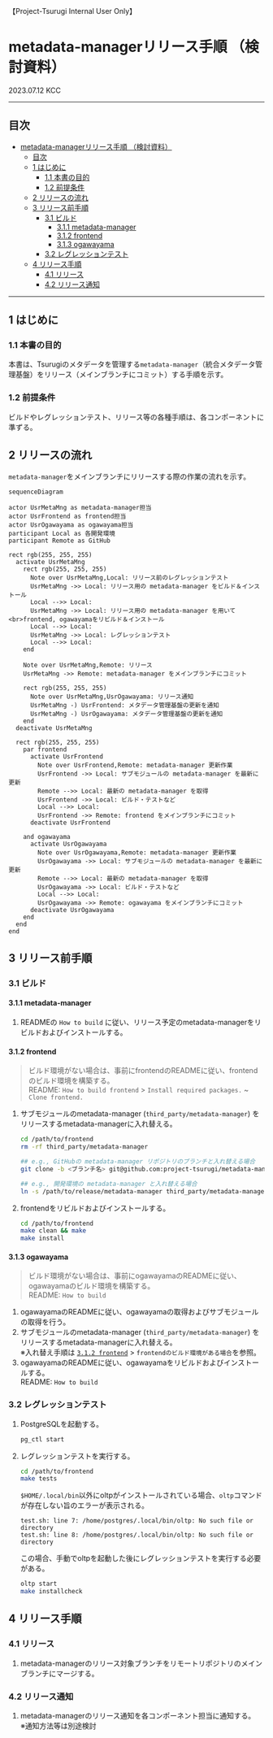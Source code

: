 【Project-Tsurugi Internal User Only】

# metadata-managerリリース手順 （検討資料）

2023.07.12 KCC

---

## 目次

- [metadata-managerリリース手順 （検討資料）](#metadata-managerリリース手順-検討資料)
  - [目次](#目次)
  - [1 はじめに](#1-はじめに)
    - [1.1 本書の目的](#11-本書の目的)
    - [1.2 前提条件](#12-前提条件)
  - [2 リリースの流れ](#2-リリースの流れ)
  - [3 リリース前手順](#3-リリース前手順)
    - [3.1 ビルド](#31-ビルド)
      - [3.1.1 metadata-manager](#311-metadata-manager)
      - [3.1.2 frontend](#312-frontend)
      - [3.1.3 ogawayama](#313-ogawayama)
    - [3.2 レグレッションテスト](#32-レグレッションテスト)
  - [4 リリース手順](#4-リリース手順)
    - [4.1 リリース](#41-リリース)
    - [4.2 リリース通知](#42-リリース通知)

---

## 1 はじめに

### 1.1 本書の目的

本書は、Tsurugiのメタデータを管理する`metadata-manager`（統合メタデータ管理基盤）をリリース（メインブランチにコミット）する手順を示す。

### 1.2 前提条件

ビルドやレグレッションテスト、リリース等の各種手順は、各コンポーネントに準ずる。

## 2 リリースの流れ

`metadata-manager`をメインブランチにリリースする際の作業の流れを示す。

```mermaid
sequenceDiagram

actor UsrMetaMng as metadata-manager担当
actor UsrFrontend as frontend担当
actor UsrOgawayama as ogawayama担当
participant Local as 各開発環境
participant Remote as GitHub

rect rgb(255, 255, 255)
  activate UsrMetaMng
    rect rgb(255, 255, 255)
      Note over UsrMetaMng,Local: リリース前のレグレッションテスト
      UsrMetaMng ->> Local: リリース用の metadata-manager をビルド＆インストール
      Local -->> Local: 
      UsrMetaMng ->> Local: リリース用の metadata-manager を用いて<br>frontend, ogawayamaをリビルド＆インストール
      Local -->> Local: 
      UsrMetaMng ->> Local: レグレッションテスト
      Local -->> Local: 
    end

    Note over UsrMetaMng,Remote: リリース
    UsrMetaMng ->> Remote: metadata-manager をメインブランチにコミット

    rect rgb(255, 255, 255)
      Note over UsrMetaMng,UsrOgawayama: リリース通知
      UsrMetaMng -) UsrFrontend: メタデータ管理基盤の更新を通知
      UsrMetaMng -) UsrOgawayama: メタデータ管理基盤の更新を通知
    end
  deactivate UsrMetaMng

  rect rgb(255, 255, 255)
    par frontend
      activate UsrFrontend
        Note over UsrFrontend,Remote: metadata-manager 更新作業
        UsrFrontend ->> Local: サブモジュールの metadata-manager を最新に更新
        Remote -->> Local: 最新の metadata-manager を取得
        UsrFrontend ->> Local: ビルド・テストなど
        Local -->> Local: 
        UsrFrontend ->> Remote: frontend をメインブランチにコミット
      deactivate UsrFrontend

    and ogawayama
      activate UsrOgawayama
        Note over UsrOgawayama,Remote: metadata-manager 更新作業
        UsrOgawayama ->> Local: サブモジュールの metadata-manager を最新に更新
        Remote -->> Local: 最新の metadata-manager を取得
        UsrOgawayama ->> Local: ビルド・テストなど
        Local -->> Local: 
        UsrOgawayama ->> Remote: ogawayama をメインブランチにコミット
      deactivate UsrOgawayama
    end
  end
end
```

## 3 リリース前手順

### 3.1 ビルド

#### 3.1.1 metadata-manager

1. READMEの `How to build` に従い、リリース予定のmetadata-managerをリビルドおよびインストールする。

#### 3.1.2 frontend

> ビルド環境がない場合は、事前にfrontendのREADMEに従い、frontendのビルド環境を構築する。  
> README: `How to build frontend` > `Install required packages.` ~ `Clone frontend.`

1. サブモジュールのmetadata-manager (`third_party/metadata-manager`) をリリースするmetadata-managerに入れ替える。

    ```sh
    cd /path/to/frontend
    rm -rf third_party/metadata-manager

    ## e.g., GitHubの metadata-manager リポジトリのブランチと入れ替える場合
    git clone -b <ブランチ名> git@github.com:project-tsurugi/metadata-manager.git third_party/metadata-manager

    ## e.g., 開発環境の metadata-manager と入れ替える場合
    ln -s /path/to/release/metadata-manager third_party/metadata-manager
    ```

2. frontendをリビルドおよびインストールする。

   ```sh
   cd /path/to/frontend
   make clean && make
   make install
   ```

#### 3.1.3 ogawayama

> ビルド環境がない場合は、事前にogawayamaのREADMEに従い、ogawayamaのビルド環境を構築する。  
> README: `How to build`

1. ogawayamaのREADMEに従い、ogawayamaの取得およびサブモジュールの取得を行う。
2. サブモジュールのmetadata-manager (`third_party/metadata-manager`) をリリースするmetadata-managerに入れ替える。  
   ※入れ替え手順は [`3.1.2 frontend`](#312-frontend) > `frontendのビルド環境がある場合`を参照。
3. ogawayamaのREADMEに従い、ogawayamaをリビルドおよびインストールする。  
   README: `How to build`

### 3.2 レグレッションテスト

1. PostgreSQLを起動する。

   ```sh
   pg_ctl start
   ```

2. レグレッションテストを実行する。

   ```sh
   cd /path/to/frontend
   make tests
   ```

   `$HOME/.local/bin`以外にoltpがインストールされている場合、`oltp`コマンドが存在しない旨のエラーが表示される。  

   ```shell-session
   test.sh: line 7: /home/postgres/.local/bin/oltp: No such file or directory
   test.sh: line 8: /home/postgres/.local/bin/oltp: No such file or directory
   ```

   この場合、手動でoltpを起動した後にレグレッションテストを実行する必要がある。

   ```sh
   oltp start
   make installcheck
   ```

## 4 リリース手順

### 4.1 リリース

1. metadata-managerのリリース対象ブランチをリモートリポジトリのメインブランチにマージする。

### 4.2 リリース通知

1. metadata-managerのリリース通知を各コンポーネント担当に通知する。  
   ※通知方法等は別途検討

<!--
## 4 リリース手順 (`frontend`)

コンポーネントの各種手順およびルールに従い、`metadata-manager`を最新に更新しリリースする。

## 5. リリース手順 (`ogawayama`)

コンポーネントの各種手順およびルールに従い、`metadata-manager`を最新に更新しリリースする。
-->
